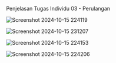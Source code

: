 Penjelasan Tugas Individu 03 - Perulangan

![Screenshot 2024-10-15 224119](https://github.com/user-attachments/assets/c69cf512-1450-4303-acbf-850a971ff9a2)

![Screenshot 2024-10-15 231207](https://github.com/user-attachments/assets/a58252b1-4df7-4c48-ba2d-d2e1416b7541)

![Screenshot 2024-10-15 224153](https://github.com/user-attachments/assets/727d6a8e-cfae-41a1-a36e-e4dc02cb025e)

![Screenshot 2024-10-15 224206](https://github.com/user-attachments/assets/b6b4d158-9c6d-462a-8b89-065417cdf034)
